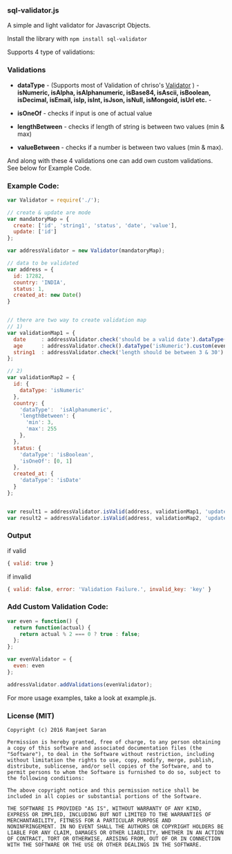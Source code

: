 ### sql-validator.js

A simple and light validator for Javascript Objects.

Install the library with `npm install sql-validator`

Supports 4 type of validations:

### Validations

- **dataType** - (Supports most of Validation of chriso's [Validator](https://www.npmjs.com/package/validator) )
                - **isNumeric, isAlpha, isAlphanumeric, isBase84, isAscii, isBoolean, isDecimal, isEmail, isIp, isInt, isJson, isNull, isMongoid, isUrl etc.** -
- **isOneOf** - checks if input is one of actual value

- **lengthBetween** - checks if length of string is between two values (min & max)

- **valueBetween** - checks if a number is between two values (min & max).

And along with these 4 validations one can add own custom validations. See below for Example Code.

### Example Code:

```javascript
var Validator = require('./');

// create & update are mode
var mandatoryMap = {
  create: ['id', 'string1', 'status', 'date', 'value'],
  update: ['id']
};

var addressValidator = new Validator(mandatoryMap);

// data to be validated
var address = {
  id: 17282,
  country: 'INDIA',
  status: 1,
  created_at: new Date()
}


// there are two way to create validation map
// 1)
var validationMap1 = {
  date     : addressValidator.check('should be a valid date').dataType('isDate'),
  age      : addressValidator.check().dataType('isNumeric').custom(even),
  string1  : addressValidator.check('length should be between 3 & 30').dataType('isAlphanumeric').lengthBetween({'min': 3, 'max': 30})
};

// 2)
var validationMap2 = {
  id: {
    dataType: 'isNumeric'
  },
  country: {
    'dataType':  'isAlphanumeric',
    'lengthBetween': {
      'min': 3,
      'max': 255
    },
  },
  status: {
    'dataType': 'isBoolean',
    'isOneOf': [0, 1]
  },
  created_at: {
    'dataType': 'isDate'
  }
};


var result1 = addressValidator.isValid(address, validationMap1, 'update');
var result2 = addressValidator.isValid(address, validationMap2, 'update');
```

### Output
if valid
```javascript
{ valid: true }
```
if invalid
```javascript
{ valid: false, error: 'Validation Failure.', invalid_key: 'key' }
```

### Add Custom Validation Code:

```javascript
var even = function() {
  return function(actual) {
    return actual % 2 === 0 ? true : false;
  };
};

var evenValidator = {
  even: even
};

addressValidator.addValidations(evenValidator);
```


For more usage examples, take a look at example.js.


### License (MIT)

```
Copyright (c) 2016 Ramjeet Saran

Permission is hereby granted, free of charge, to any person obtaining
a copy of this software and associated documentation files (the
"Software"), to deal in the Software without restriction, including
without limitation the rights to use, copy, modify, merge, publish,
distribute, sublicense, and/or sell copies of the Software, and to
permit persons to whom the Software is furnished to do so, subject to
the following conditions:

The above copyright notice and this permission notice shall be
included in all copies or substantial portions of the Software.

THE SOFTWARE IS PROVIDED "AS IS", WITHOUT WARRANTY OF ANY KIND,
EXPRESS OR IMPLIED, INCLUDING BUT NOT LIMITED TO THE WARRANTIES OF
MERCHANTABILITY, FITNESS FOR A PARTICULAR PURPOSE AND
NONINFRINGEMENT. IN NO EVENT SHALL THE AUTHORS OR COPYRIGHT HOLDERS BE
LIABLE FOR ANY CLAIM, DAMAGES OR OTHER LIABILITY, WHETHER IN AN ACTION
OF CONTRACT, TORT OR OTHERWISE, ARISING FROM, OUT OF OR IN CONNECTION
WITH THE SOFTWARE OR THE USE OR OTHER DEALINGS IN THE SOFTWARE.

```
